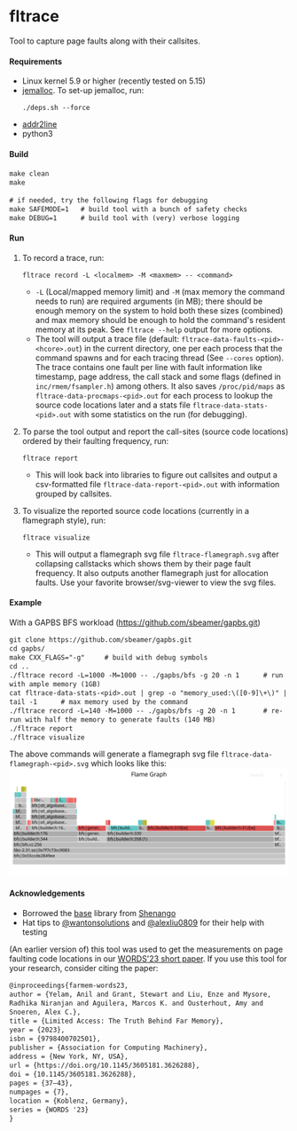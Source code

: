 # fltrace
Tool to capture page faults along with their callsites.

#### Requirements
- Linux kernel 5.9 or higher (recently tested on 5.15)
- [jemalloc](https://github.com/jemalloc/jemalloc). To set-up jemalloc, run:
    ```
    ./deps.sh --force
    ```
-  [addr2line](https://man7.org/linux/man-pages/man1/addr2line.1.html)
- python3

#### Build
```
make clean
make

# if needed, try the following flags for debugging
make SAFEMODE=1   # build tool with a bunch of safety checks
make DEBUG=1      # build tool with (very) verbose logging
```

#### Run
1. To record a trace, run:
    ```
    fltrace record -L <localmem> -M <maxmem> -- <command>
    ```
    - `-L` (Local/mapped memory limit) and `-M` (max memory the command needs to run) are required arguments (in MB); there should be enough memory on the system to hold both these sizes (combined) and max memory should be enough to hold the command's resident memory at its peak. See `fltrace --help` output for more options.
    - The tool will output a trace file (default: `fltrace-data-faults-<pid>-<hcore>.out`) in the current directory, one per each process that the command spawns and for each tracing thread (See `--cores` option). The trace contains one fault per line with fault information like timestamp, page address, the call stack and some flags (defined in `inc/rmem/fsampler.h`) among others.  It also saves `/proc/pid/maps` as `fltrace-data-procmaps-<pid>.out` for each process to lookup the source code locations later and a stats file `fltrace-data-stats-<pid>.out` with some statistics on the run (for debugging). 

2. To parse the tool output and report the call-sites (source code locations) ordered by their faulting frequency, run:
    ```
    fltrace report
    ```
    - This will look back into libraries to figure out callsites and output a csv-formatted file `fltrace-data-report-<pid>.out` with information grouped by callsites.

3. To visualize the reported source code locations (currently in a 
flamegraph style), run:
    ```
    fltrace visualize
    ```
    - This will output a flamegraph svg file `fltrace-flamegraph.svg` after collapsing callstacks which shows them by their page fault frequency. It also outputs another flamegraph just for allocation faults. Use your favorite browser/svg-viewer to view the svg files.

#### Example
With a GAPBS BFS workload (https://github.com/sbeamer/gapbs.git) 
```
git clone https://github.com/sbeamer/gapbs.git
cd gapbs/
make CXX_FLAGS="-g"     # build with debug symbols
cd ..
./fltrace record -L=1000 -M=1000 -- ./gapbs/bfs -g 20 -n 1      # run with ample memory (1GB)
cat fltrace-data-stats-<pid>.out | grep -o "memory_used:\([0-9]\+\)" | tail -1      # max memory used by the command  
./fltrace record -L=140 -M=1000 -- ./gapbs/bfs -g 20 -n 1       # re-run with half the memory to generate faults (140 MB)
./fltrace report 
./fltrace visualize
```
The above commands will generate a flamegraph svg file `fltrace-data-flamegraph-<pid>.svg` which looks like this:
![flamegraph](./flamegraph-example.svg)


#### Acknowledgements
- Borrowed the [base](./base) library from [Shenango](https://github.com/shenango/shenango/tree/master/base)
- Hat tips to [@wantonsolutions](https://github.com/wantonsolutions) and [@alexliu0809](https://github.com/alexliu0809) for their help with testing

  
(An earlier version of) this tool was used to get the measurements on page faulting code locations in our [WORDS'23 short paper](https://cseweb.ucsd.edu/~snoeren/papers/eden-words23.pdf). If you use this tool for your research, consider citing the paper:
```
@inproceedings{farmem-words23,
author = {Yelam, Anil and Grant, Stewart and Liu, Enze and Mysore, Radhika Niranjan and Aguilera, Marcos K. and Ousterhout, Amy and Snoeren, Alex C.},
title = {Limited Access: The Truth Behind Far Memory},
year = {2023},
isbn = {9798400702501},
publisher = {Association for Computing Machinery},
address = {New York, NY, USA},
url = {https://doi.org/10.1145/3605181.3626288},
doi = {10.1145/3605181.3626288},
pages = {37–43},
numpages = {7},
location = {Koblenz, Germany},
series = {WORDS '23}
}
```
